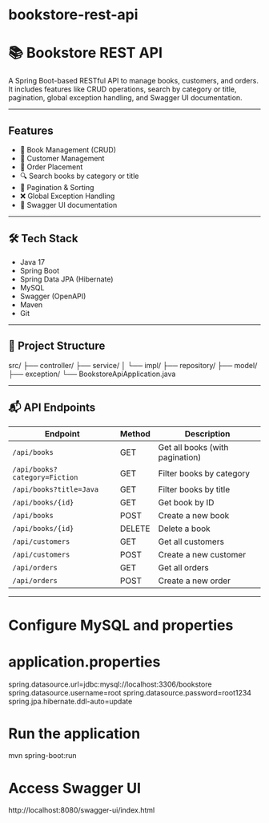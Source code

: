 # bookstore-rest-api
# 📚 Bookstore REST API

A Spring Boot-based RESTful API to manage books, customers, and orders. It includes features like CRUD operations, search by category or title, pagination, global exception handling, and Swagger UI documentation.

-------------------------------------------------------------------------

##  Features

- 📘 Book Management (CRUD)
- 👤 Customer Management
- 🛒 Order Placement
- 🔍 Search books by category or title
- 📄 Pagination & Sorting
- ❌ Global Exception Handling
- 📑 Swagger UI documentation

---------------------------------------------------------------------------

## 🛠️ Tech Stack

- Java 17
- Spring Boot
- Spring Data JPA (Hibernate)
- MySQL
- Swagger (OpenAPI)
- Maven
- Git

-------------------------------------------------------------

## 📂 Project Structure
src/
├── controller/
├── service/
│ └── impl/
├── repository/
├── model/
├── exception/
└── BookstoreApiApplication.java


-----------------------------------------------------------------------

## 📬 API Endpoints

| Endpoint                            | Method | Description                         |
|-------------------------------------|--------|-------------------------------------|
| `/api/books`                        | GET    | Get all books (with pagination)     |
| `/api/books?category=Fiction`       | GET    | Filter books by category            |
| `/api/books?title=Java`             | GET    | Filter books by title               |
| `/api/books/{id}`                   | GET    | Get book by ID                      |
| `/api/books`                        | POST   | Create a new book                   |
| `/api/books/{id}`                   | DELETE | Delete a book                       |
| `/api/customers`                    | GET    | Get all customers                   |
| `/api/customers`                    | POST   | Create a new customer               |
| `/api/orders`                       | GET    | Get all orders                      |
| `/api/orders`                       | POST   | Create a new order                  |

----------------------------------------------------------------------------------------------------------

# Configure MySQL and properties
# application.properties
  spring.datasource.url=jdbc:mysql://localhost:3306/bookstore
  spring.datasource.username=root
  spring.datasource.password=root1234
  spring.jpa.hibernate.ddl-auto=update

# Run the application
   mvn spring-boot:run

# Access Swagger UI
  http://localhost:8080/swagger-ui/index.html



